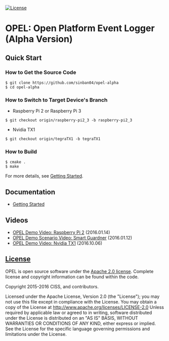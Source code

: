 [![License](https://img.shields.io/badge/licence-Apache%202.0-brightgreen.svg?style=flat)](LICENSE)

# OPEL: Open Platform Event Logger (Alpha Version)
## Quick Start
### How to Get the Source Code
```
$ git clone https://github.com/sinban04/opel-alpha
$ cd opel-alpha
```

### How to Switch to Target Device's Branch
* Raspberry Pi 2 or Raspberry Pi 3
```
$ git checkout origin/raspberry-pi2_3 -b raspberry-pi2_3
```
* Nvidia TX1
```
$ git checkout origin/tegraTX1 -b tegraTX1
```
### How to Build
```
$ cmake .
$ make
```
For more details, see [Getting Started](https://github.com/sinban04/opel-alpha/wiki/Getting-Started).

## Documentation
* [Getting Started](https://github.com/sinban04/opel-alpha/wiki/Getting-Started)

## Videos
* [OPEL Demo Video: Raspberry Pi 2](https://www.youtube.com/watch?v=6iI4zDDX-YE) (2016.01.14)
* [OPEL Demo Scenario Video: Smart Guardner](https://www.youtube.com/watch?v=oYkVgrFMAuc) (2016.01.12)
* [OPEL Demo Video: Nvidia TX1](https://www.youtube.com/watch?v=MFXGAeuxfxE) (2016.10.06)

## [License](https://github.com/sinban04/opel-alpha/wiki/License)
OPEL is open source software under the [Apache 2.0 license](http://www.apache.org/licenses/LICENSE-2.0). Complete license and copyright information can be found within the code.

Copyright 2015-2016 CISS, and contributors.

Licensed under the Apache License, Version 2.0 (the "License"); you may not use this file except in compliance with the License. You may obtain a copy of the License at http://www.apache.org/licenses/LICENSE-2.0 Unless required by applicable law or agreed to in writing, software distributed under the License is distributed on an "AS IS" BASIS, WITHOUT WARRANTIES OR CONDITIONS OF ANY KIND, either express or implied. See the License for the specific language governing permissions and limitations under the License.
